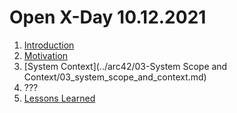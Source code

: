 # Open X-Day 10.12.2021

1. [Introduction](introduction.md)
2. [Motivation](motivation.md)
3. [System Context](../arc42/03-System Scope and Context/03_system_scope_and_context.md)
4. ???
5. [Lessons Learned](lessons-learned.md)
